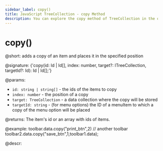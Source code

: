 ```yaml
---
sidebar_label: copy()
title: JavaScript TreeCollection - copy Method 
description: You can explore the copy method of TreeCollection in the documentation of the DHTMLX JavaScript UI library. Browse developer guides and API reference, try out code examples and live demos, and download a free 30-day evaluation version of DHTMLX Suite 7.
---
```


# copy()

@short: adds a copy of an item and places it in the specified position

@signature: {'copy(id: Id | Id[], index: number, target?: ITreeCollection, targetId?: Id): Id | Id[];'}

@params:
- `id: string | string[]` - the ids of the items to copy
- `index: number` - the position of a copy
- `target: TreeCollection` - a data collection where the copy will be stored
- `targetId: string` - (for menu options) the ID of a menuItem to which a copy of the menu option will be placed

@returns:
The item's id or an array with ids of items.

@example:
toolbar.data.copy("print_btn",2)
// another toolbar
toolbar2.data.copy("save_btn",1,toolbar1.data);

@descr:
